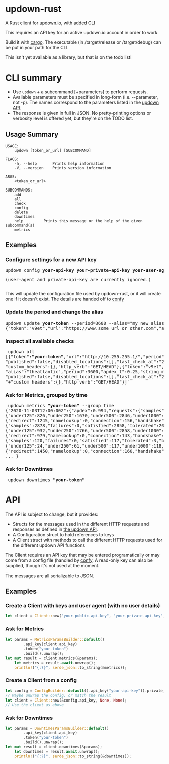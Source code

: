 # updown-rust
A Rust client for [updown.io](https://updown.io), with added CLI 

This requires an API key for an active updown.io account in order to work.

Build it with [cargo](https://doc.rust-lang.org/cargo/commands/cargo-build.html). The executable (in /target/release or /target/debug) can be put in your path for the CLI.

This isn't yet available as a library, but that is on the todo list!

# CLI summary

 + Use `updown` + a subcommand [+parameters] to perform requests.
 + Available parameters must be specified in long-form (i.e. --parameter, not -p). The names correspond to the parameters listed in the [updown API](https://updown.io/api).
 + The response is given in full in JSON. No pretty-printing options or verbosity level is offered yet, but they're on the TODO list.


## Usage Summary

```
USAGE:
    updown [token_or_url] [SUBCOMMAND]

FLAGS:
    -h, --help       Prints help information
    -V, --version    Prints version information

ARGS:
    <token_or_url>    

SUBCOMMANDS:
    add          
    all          
    check        
    config       
    delete       
    downtimes    
    help         Prints this message or the help of the given subcommand(s)
    metrics  
```

## Examples

### Configure settings for a new API key

<pre>updown config <b>your-api-key</b> <b>your-private-api-key</b> <b>your-user-agent</b> 
<p>(user-agent and private-api-key are currently ignored.)</pre>

This will update the configuration file used by updown-rust, or it will create one if it doesn't exist. The details are handed off to [confy](https://docs.rs/confy/0.4.0/confy/)

### Update the period and change the alias

<pre>updown update <b>your-token</b> --period=3600 --alias="my new alias"
{"token":"v9et","url":"https://www.some_url_or_other.com","alias":"something or other","period":3600,"apdex_t":0.25,"string_match":"","enabled":true,"published":false,"disabled_locations":[],"last_check_at":"2020-10-10T00:25:42Z","custom_headers":{},"http_verb":"GET/HEAD"}</pre>

### Inspect all available checks

<pre> updown all
[{"token":<b>"your-token"</b>,"url":"http://10.255.255.1/","period":3600,"apdex_t":0.5,"enabled":true,
"published":false,"disabled_locations":[],"last_check_at":"2020-10-09T21:20:39Z",
"custom_headers":{},"http_verb":"GET/HEAD"},{"token":"v9et","url":"https://www.theatlantic.com/",
"alias":"theatlantic","period":3600,"apdex_t":0.25,"string_match":"","enabled":true,
"published":false,"disabled_locations":[],"last_check_at":"2020-10-09T21:26:28Z",
"+"custom_headers":{},"http_verb":"GET/HEAD"}]`
</pre>

### Ask for Metrics, grouped by time
<pre> updown metrics <b>"your-token"</b> --group time                                                                                                             
{"2020-11-03T12:00:00Z":{"apdex":0.994,"requests":{"samples":2880,"failures":0,"satisfied":2846,"tolerated":34,"by_response_time":
{"under125":826,"under250":1670,"under500":2846,"under1000":2870,"under2000":2880,"under4000":2880},"timings":null},"timings":
{"redirect":1245,"namelookup":0,"connection":156,"handshake":209,"response":211,"total":1821}},"2020-10-31T12:00:00Z":{"apdex":0.997,"requests":
{"samples":2878,"failures":0,"satisfied":2858,"tolerated":20,"by_response_time":
{"under125":932,"under250":1766,"under500":2858,"under1000":2877,"under2000":2878,"under4000":2878},"timings":null},"timings":
{"redirect":979,"namelookup":0,"connection":143,"handshake":162,"response":192,"total":1478}},"2020-11-10T10:00:00Z":{"apdex":0.988,"requests":
{"samples":120,"failures":0,"satisfied":117,"tolerated":3,"by_response_time":
{"under125":24,"under250":61,"under500":117,"under1000":118,"under2000":120,"under4000":120},"timings":null},"timings":
{"redirect":1450,"namelookup":0,"connection":160,"handshake":229,"response":256,"total":2095}},
... }
</pre>

### Ask for Downtimes
<pre> updown downtimes <b>"your-token"</b></pre>


# API

The API is subject to change, but it provides:

 + Structs for the messages used in the different HTTP requests and responses as defined in [the updown API](https://updown.io/api).
 + A Configuration struct to hold references to keys
 + A Client struct with methods to call the different HTTP requests used for the different updown API functions
 
The Client requires an API key that may be entered programatically or may come from a config file (handled by [confy](https://docs.rs/confy/0.4.0/confy). A read-only key can also be supplied, though it's not used at the moment.

The messages are all serializable to JSON. 

## Examples

### Create a Client with keys and user agent (with no user details)
```rust
let client = Client::new("your-public-api-key", "your-private-api-key", "your-user-agent");
```

### Ask for Metrics
```rust
let params = MetricsParamsBuilder::default()
        .api_key(client.api_key)
        .token("your-token")
        .build().unwrap();
let mut result = client.metrics(&params);
    let metrics = result.await.unwrap();
    println!("{:?}", serde_json::to_string(&metrics));
```

### Create a Client from a config
```rust
let config = ConfigBuilder::default().api_key("your-api-key")).private_api_key("your-api-key").user_agent("your-user-agent").build();
// Maybe unwrap the config, or match the result
let client = Client::new(&config.api_key, None, None);
// Use the client as above
```

### Ask for Downtimes

```rust
let params = DowntimesParamsBuilder::default()
        .api_key(client.api_key)
        .token("your-token")
        .build().unwrap();
let mut result = client.downtimes(&params);
    let downtimes = result.await.unwrap();
    println!("{:?}", serde_json::to_string(&downtimes));
```







